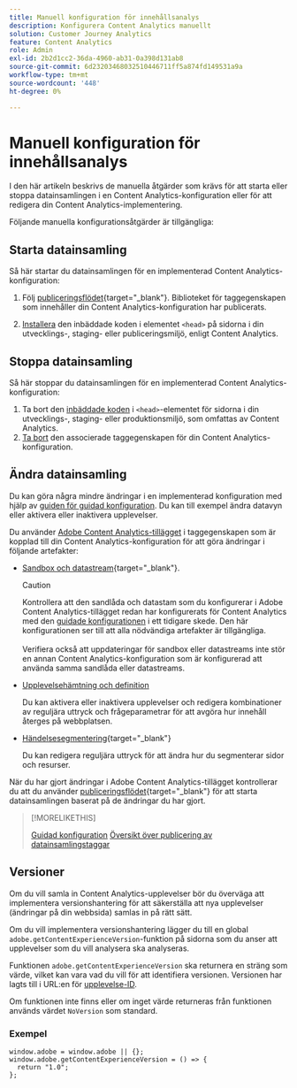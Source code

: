 ```yaml
---
title: Manuell konfiguration för innehållsanalys
description: Konfigurera Content Analytics manuellt
solution: Customer Journey Analytics
feature: Content Analytics
role: Admin
exl-id: 2b2d1cc2-36da-4960-ab31-0a398d131ab8
source-git-commit: 6d23203468032510446711ff5a874fd149531a9a
workflow-type: tm+mt
source-wordcount: '448'
ht-degree: 0%

---
```


# Manuell konfiguration för innehållsanalys

I den här artikeln beskrivs de manuella åtgärder som krävs för att starta eller stoppa datainsamlingen i en Content Analytics-konfiguration eller för att redigera din Content Analytics-implementering.

Följande manuella konfigurationsåtgärder är tillgängliga:

## Starta datainsamling

Så här startar du datainsamlingen för en implementerad Content Analytics-konfiguration:

1. Följ [publiceringsflödet](https://experienceleague.adobe.com/en/docs/experience-platform/tags/publish/overview){target="_blank"}. Biblioteket för taggegenskapen som innehåller din Content Analytics-konfiguration har publicerats.

1. [Installera](https://experienceleague.adobe.com/en/docs/experience-platform/tags/publish/environments/environments#installation) den inbäddade koden i elementet `<head>` på sidorna i din utvecklings-, staging- eller publiceringsmiljö, enligt Content Analytics.


## Stoppa datainsamling

Så här stoppar du datainsamlingen för en implementerad Content Analytics-konfiguration:

1. Ta bort den [inbäddade koden](https://experienceleague.adobe.com/en/docs/experience-platform/tags/publish/environments/environments) i `<head>`-elementet för sidorna i din utvecklings-, staging- eller produktionsmiljö, som omfattas av Content Analytics.
1. [Ta bort](https://experienceleague.adobe.com/en/docs/experience-platform/tags/publish/overview) den associerade taggegenskapen för din Content Analytics-konfiguration.



## Ändra datainsamling

Du kan göra några mindre ändringar i en implementerad konfiguration med hjälp av [guiden för guidad konfiguration](guided.md). Du kan till exempel ändra datavyn eller aktivera eller inaktivera upplevelser.

Du använder [Adobe Content Analytics-tillägget](https://experienceleague.adobe.com/en/docs/experience-platform/tags/extensions/client/content-analytics/overview) i taggegenskapen som är kopplad till din Content Analytics-konfiguration för att göra ändringar i följande artefakter:

* [Sandbox och datastream](https://experienceleague.adobe.com/en/docs/experience-platform/tags/extensions/client/content-analytics/overview#configure-datastreams){target="_blank"}.

  >[!CAUTION]
  >
  >Kontrollera att den sandlåda och datastam som du konfigurerar i Adobe Content Analytics-tillägget redan har konfigurerats för Content Analytics med den [guidade konfigurationen](guided.md) i ett tidigare skede. Den här konfigurationen ser till att alla nödvändiga artefakter är tillgängliga.<br/><br/>Verifiera också att uppdateringar för sandbox eller datastreams inte stör en annan Content Analytics-konfiguration som är konfigurerad att använda samma sandlåda eller datastreams.
  >

* [Upplevelsehämtning och definition](https://experienceleague.adobe.com/en/docs/experience-platform/tags/extensions/client/content-analytics/overview?lang=en#configure-experience-capture-and-definition)

  Du kan aktivera eller inaktivera upplevelser och redigera kombinationer av reguljära uttryck och frågeparametrar för att avgöra hur innehåll återges på webbplatsen.

* [Händelsesegmentering](https://experienceleague.adobe.com/en/docs/experience-platform/tags/extensions/client/content-analytics/overview#configure-event-segmenting){target="_blank"}

  Du kan redigera reguljära uttryck för att ändra hur du segmenterar sidor och resurser.


När du har gjort ändringar i Adobe Content Analytics-tillägget kontrollerar du att du använder [publiceringsflödet](https://experienceleague.adobe.com/en/docs/experience-platform/tags/publish/overview){target="_blank"} för att starta datainsamlingen baserat på de ändringar du har gjort.



>[!MORELIKETHIS]
>
>[Guidad konfiguration](guided.md)
>[Översikt över publicering av datainsamlingstaggar ](https://experienceleague.adobe.com/en/docs/experience-platform/tags/publish/overview)
>


## Versioner

Om du vill samla in Content Analytics-upplevelser bör du överväga att implementera versionshantering för att säkerställa att nya upplevelser (ändringar på din webbsida) samlas in på rätt sätt.

Om du vill implementera versionshantering lägger du till en global `adobe.getContentExperienceVersion`-funktion på sidorna som du anser att upplevelser som du vill analysera ska analyseras.

Funktionen `adobe.getContentExperienceVersion` ska returnera en sträng som värde, vilket kan vara vad du vill för att identifiera versionen. Versionen har lagts till i URL:en för [upplevelse-ID](/help/content-analytics/report/components.md#experience-metadata).

Om funktionen inte finns eller om inget värde returneras från funktionen används värdet `NoVersion` som standard.

### Exempel

```
window.adobe = window.adobe || {};
window.adobe.getContentExperienceVersion = () => {
  return "1.0";
};
```
